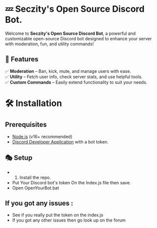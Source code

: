 # 💤 Seczity's Open Source Discord Bot.

Welcome to **Seczity's Open Source Discord Bot**, a powerful and customizable open-source Discord bot designed to enhance your server with moderation, fun, and utility commands!

## 🚀 Features

✅ **Moderation** – Ban, kick, mute, and manage users with ease.  
✅ **Utility** – Fetch user info, check server stats, and use helpful tools.  
✅ **Custom Commands** – Easily extend functionality to suit your needs.  

# 🛠️ Installation

## Prerequisites
- [Node.js](https://nodejs.org/) (v16+ recommended)
- [Discord Developer Application](https://discord.com/developers/applications) with a bot token.

## 🎭 Setup
- 1. Install the repo.
- Put Your Discord bot's token On the Index.js file then save.
- Open OpenYourBot.bat

## If you got any issues :
- See if you really put the token on the index.js
- If you got any other issues then go look up on the forum 
